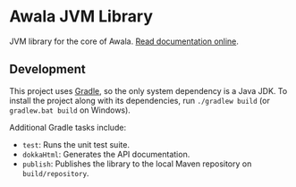# Awala JVM Library

JVM library for the core of Awala. [Read documentation online](https://docs.relaycorp.tech/awala-jvm/).

## Development

This project uses [Gradle](https://gradle.org/), so the only system dependency is a Java JDK. To install the project along with its dependencies, run `./gradlew build` (or `gradlew.bat build` on Windows).

Additional Gradle tasks include:

- `test`: Runs the unit test suite.
- `dokkaHtml`: Generates the API documentation.
- `publish`: Publishes the library to the local Maven repository on `build/repository`.
